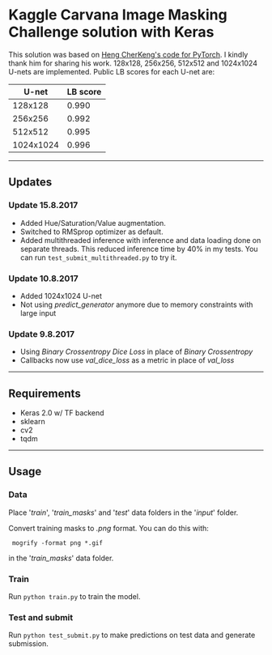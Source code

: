 # Kaggle Carvana Image Masking Challenge solution with Keras
This solution was based on [Heng CherKeng's code for PyTorch](https://www.kaggle.com/c/carvana-image-masking-challenge/discussion/37208). I kindly thank him for sharing his work. 128x128, 256x256, 512x512 and 1024x1024 U-nets are implemented. Public LB scores for each U-net are:

| U-net | LB score |
| ----- | -------- |
| 128x128 | 0.990 |
| 256x256 | 0.992 |
| 512x512 | 0.995 |
| 1024x1024 | 0.996 |

---

## Updates

### Update 15.8.2017
* Added Hue/Saturation/Value augmentation.
* Switched to RMSprop optimizer as default.
* Added multithreaded inference with inference and data loading done on separate threads. This reduced inference time by 40% in my tests. You can run `test_submit_multithreaded.py` to try it.

### Update 10.8.2017
* Added 1024x1024 U-net
* Not using *predict_generator* anymore due to memory constraints with large input

### Update 9.8.2017
* Using *Binary Crossentropy Dice Loss* in place of *Binary Crossentropy*
* Callbacks now use *val_dice_loss* as a metric in place of *val_loss*

---

## Requirements
* Keras 2.0 w/ TF backend
* sklearn
* cv2
* tqdm

---

## Usage

### Data
Place '*train*', '*train_masks*' and '*test*' data folders in the '*input*' folder.

Convert training masks to *.png* format. You can do this with: 

` mogrify -format png *.gif` 

in the '*train_masks*' data folder.

### Train
Run `python train.py` to train the model.

### Test and submit
Run `python test_submit.py` to make predictions on test data and generate submission.
